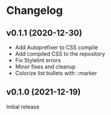 # Changelog

## v0.1.1 (2020-12-30)

- Add Autoprefixer to CSS compile
- Add compiled CSS to the repository
- Fix Stylelint errors
- Minor fixes and cleanup
- Colorize list bullets with ::marker

## v0.1.0 (2021-12-19)

Initial release
